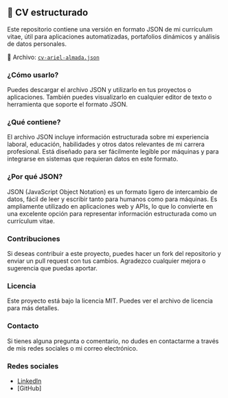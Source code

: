## 📄 CV estructurado

Este repositorio contiene una versión en formato JSON de mi currículum vitae, útil para aplicaciones automatizadas, portafolios dinámicos y análisis de datos personales.

📁 Archivo: [`cv-ariel-almada.json`](./cv/cv-ariel-almada.json)
### ¿Cómo usarlo?
Puedes descargar el archivo JSON y utilizarlo en tus proyectos o aplicaciones. También puedes visualizarlo en cualquier editor de texto o herramienta que soporte el formato JSON.  
### ¿Qué contiene?
El archivo JSON incluye información estructurada sobre mi experiencia laboral, educación, habilidades y otros datos relevantes de mi carrera profesional. Está diseñado para ser fácilmente legible por máquinas y para integrarse en sistemas que requieran datos en este formato.
### ¿Por qué JSON?
JSON (JavaScript Object Notation) es un formato ligero de intercambio de datos, fácil de leer y escribir tanto para humanos como para máquinas. Es ampliamente utilizado en aplicaciones web y APIs, lo que lo convierte en una excelente opción para representar información estructurada como un currículum vitae.
### Contribuciones  
Si deseas contribuir a este proyecto, puedes hacer un fork del repositorio y enviar un pull request con tus cambios. Agradezco cualquier mejora o sugerencia que puedas aportar.
### Licencia
Este proyecto está bajo la licencia MIT. Puedes ver el archivo de licencia para más detalles.
### Contacto    
Si tienes alguna pregunta o comentario, no dudes en contactarme a través de mis redes sociales o mi correo electrónico.
### Redes sociales  
- [LinkedIn](https://www.linkedin.com/in/ariel-almada/)
- [GitHub]
